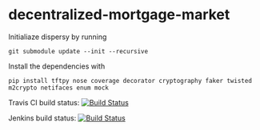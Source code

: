 # decentralized-mortgage-market

Initialiaze dispersy by running

`git submodule update --init --recursive`

Install the dependencies with

`pip install tftpy nose coverage decorator cryptography faker twisted m2crypto netifaces enum mock`


Travis CI build status: [![Build Status](https://travis-ci.org/Jumba/mockchain-market.svg?branch=master)](https://travis-ci.org/Jumba/decentralized-mortgage-market)


Jenkins build status: [![Build Status](https://jenkins.tribler.org/job/pers/job/bep_market_v3/badge/icon)](https://jenkins.tribler.org/job/pers/job/bep_market_v3/)
